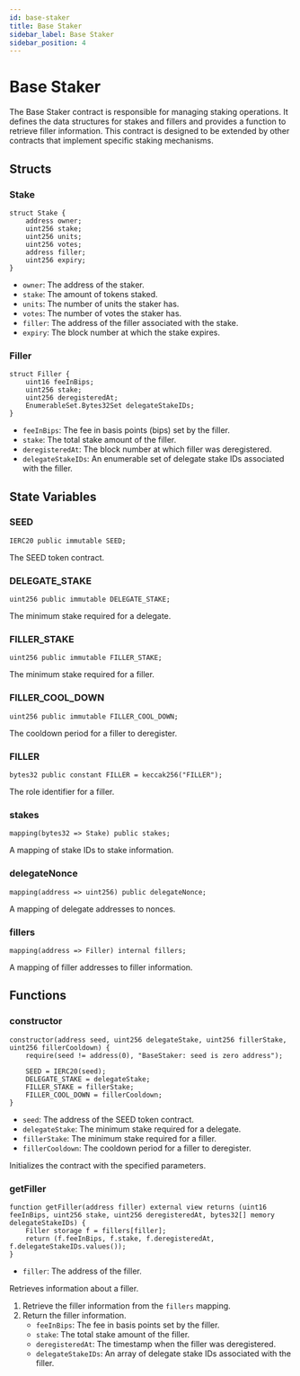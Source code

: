 ```yaml
---
id: base-staker
title: Base Staker
sidebar_label: Base Staker
sidebar_position: 4
---
```


# Base Staker

The Base Staker contract is responsible for managing staking operations. It defines the data structures for stakes and fillers and provides a function to retrieve filler information. This contract is designed to be extended by other contracts that implement specific staking mechanisms.

<!-- // SPDX-License-Identifier: MIT
pragma solidity ^0.8.18;

import "@openzeppelin/contracts/access/AccessControl.sol";
import "@openzeppelin/contracts/interfaces/IERC20.sol";
import "@openzeppelin/contracts/utils/structs/EnumerableSet.sol";

/**
 * @title BaseStaker
 * @dev This contract serves as the base contract for staking functionality.
 * It provides structs and mappings [STATE] to manage stakes and fillers.
 * It also includes a function to retrieve filler information.
 */
abstract contract BaseStaker is AccessControl {
    using EnumerableSet for EnumerableSet.Bytes32Set;

    struct Stake {
        address owner;
        uint256 stake;
        uint256 units;
        uint256 votes;
        address filler;
        uint256 expiry;
    }

    struct Filler {
        uint16 feeInBips;
        uint256 stake;
        uint256 deregisteredAt;
        EnumerableSet.Bytes32Set delegateStakeIDs;
    }

    IERC20 public immutable SEED;

    uint256 public immutable DELEGATE_STAKE;

    uint256 public immutable FILLER_STAKE;
    uint256 public immutable FILLER_COOL_DOWN;
    bytes32 public constant FILLER = keccak256("FILLER");

    mapping(bytes32 => Stake) public stakes;
    mapping(address => uint256) public delegateNonce;

    mapping(address => Filler) internal fillers;

    constructor(address seed, uint256 delegateStake, uint256 fillerStake, uint256 fillerCooldown) {
        require(seed != address(0), "BaseStaker: seed is zero address");

        SEED = IERC20(seed);
        DELEGATE_STAKE = delegateStake;
        FILLER_STAKE = fillerStake;
        FILLER_COOL_DOWN = fillerCooldown;
    }

    /**
     * @dev Retrieves information about a filler.
     * @param filler The address of the filler.
     * @return feeInBips The fee in basis points set by the filler.
     * @return stake The total stake amount of the filler.
     * @return deregisteredAt The timestamp when the filler was deregistered.
     * @return delegateStakeIDs An array of delegate stake IDs associated with the filler.
     */
    function getFiller(
        address filler
    )
        external
        view
        returns (uint16 feeInBips, uint256 stake, uint256 deregisteredAt, bytes32[] memory delegateStakeIDs)
    {
        Filler storage f = fillers[filler];
        return (f.feeInBips, f.stake, f.deregisteredAt, f.delegateStakeIDs.values());
    }
} -->

## Structs

### Stake

```solidity
struct Stake {
    address owner;
    uint256 stake;
    uint256 units;
    uint256 votes;
    address filler;
    uint256 expiry;
}
```

- `owner`: The address of the staker.
- `stake`: The amount of tokens staked.
- `units`: The number of units the staker has.
- `votes`: The number of votes the staker has.
- `filler`: The address of the filler associated with the stake.
- `expiry`: The block number at which the stake expires.

### Filler

```solidity
struct Filler {
    uint16 feeInBips;
    uint256 stake;
    uint256 deregisteredAt;
    EnumerableSet.Bytes32Set delegateStakeIDs;
}
```

- `feeInBips`: The fee in basis points (bips) set by the filler.
- `stake`: The total stake amount of the filler.
- `deregisteredAt`: The block number at which filler was deregistered.
- `delegateStakeIDs`: An enumerable set of delegate stake IDs associated with the filler.

## State Variables

### SEED

```solidity
IERC20 public immutable SEED;
```

The SEED token contract.

### DELEGATE_STAKE

```solidity
uint256 public immutable DELEGATE_STAKE;
```

The minimum stake required for a delegate.

### FILLER_STAKE

```solidity
uint256 public immutable FILLER_STAKE;
```

The minimum stake required for a filler.

### FILLER_COOL_DOWN

```solidity
uint256 public immutable FILLER_COOL_DOWN;
```

The cooldown period for a filler to deregister.

### FILLER

```solidity
bytes32 public constant FILLER = keccak256("FILLER");
```

The role identifier for a filler.

### stakes

```solidity
mapping(bytes32 => Stake) public stakes;
```

A mapping of stake IDs to stake information.

### delegateNonce

```solidity
mapping(address => uint256) public delegateNonce;
```

A mapping of delegate addresses to nonces.

### fillers

```solidity
mapping(address => Filler) internal fillers;
```

A mapping of filler addresses to filler information.

## Functions

### constructor

```solidity
constructor(address seed, uint256 delegateStake, uint256 fillerStake, uint256 fillerCooldown) {
    require(seed != address(0), "BaseStaker: seed is zero address");

    SEED = IERC20(seed);
    DELEGATE_STAKE = delegateStake;
    FILLER_STAKE = fillerStake;
    FILLER_COOL_DOWN = fillerCooldown;
}
```

- `seed`: The address of the SEED token contract.
- `delegateStake`: The minimum stake required for a delegate.
- `fillerStake`: The minimum stake required for a filler.
- `fillerCooldown`: The cooldown period for a filler to deregister.

Initializes the contract with the specified parameters.

### getFiller

```solidity
function getFiller(address filler) external view returns (uint16 feeInBips, uint256 stake, uint256 deregisteredAt, bytes32[] memory delegateStakeIDs) {
    Filler storage f = fillers[filler];
    return (f.feeInBips, f.stake, f.deregisteredAt, f.delegateStakeIDs.values());
}
```

- `filler`: The address of the filler.

Retrieves information about a filler.

1. Retrieve the filler information from the `fillers` mapping.
2. Return the filler information.
   - `feeInBips`: The fee in basis points set by the filler.
   - `stake`: The total stake amount of the filler.
   - `deregisteredAt`: The timestamp when the filler was deregistered.
   - `delegateStakeIDs`: An array of delegate stake IDs associated with the filler.
